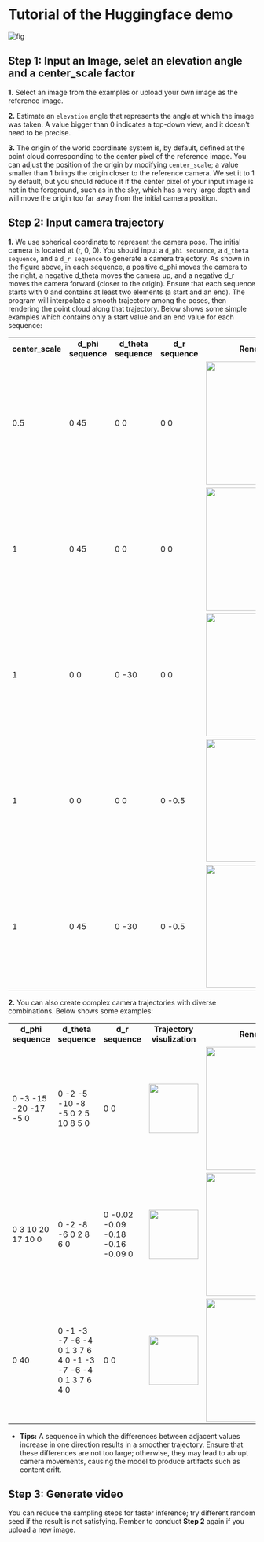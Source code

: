 # Tutorial of the Huggingface demo

![fig](../assets/doc_world.png)

## Step 1: Input an Image, selet an elevation angle and a center_scale factor
**1.** Select an image from the examples or upload your own image as the reference image. 

**2.** Estimate an `elevation` angle that represents the angle at which the image was taken. A value bigger than 0 indicates a top-down view, and it doesn't need to be precise.

**3.** The origin of the world coordinate system is, by default, defined at the point cloud corresponding to the center pixel of the reference image. You can adjust the position of the origin by modifying `center_scale`; a value smaller than 1 brings the origin closer to the reference camera. We set it to 1 by default, but you should reduce it if the center pixel of your input image is not in the foreground, such as in the sky, which has a very large depth and will move the origin too far away from the initial camera position.

## Step 2: Input camera trajectory
**1.** We use spherical coordinate to represent the camera pose. The initial camera is located at (r, 0, 0). You should input a `d_phi sequence`, a `d_theta sequence`, and a `d_r sequence` to generate a camera trajectory. As shown in the figure above, in each sequence,  a positive d_phi moves the camera to the right, a negative d_theta moves the camera up, and a negative d_r moves the camera forward (closer to the origin). Ensure that each sequence starts with 0 and contains at least two elements (a start and an end). The program will interpolate a smooth trajectory among the poses, then rendering the point cloud along that trajectory. Below shows some simple examples which contains only a start value and an end value for each sequence:
<table class="center">
    <tr style="font-weight: bolder;text-align:center;">
        <td> center_scale </td>
        <td> d_phi sequence </td>
        <td> d_theta sequence</td>
        <td> d_r sequence</td>
        <td>Render results</td>
    </tr>
   <tr>
  <td>
    0.5
  </td>
  <td>
    0 45
  </td>
  <td>
    0 0
  </td>
  <td>
    0 0
  </td>
  <td>
    <img src=../assets/doc_tgt_scale5.gif width="250">
  </td>
  </tr>
   <tr>
  <td>
    1
  </td>
  <td>
    0 45
  </td>
  <td>
    0 0
  </td>
  <td>
    0 0
  </td>
  <td>
    <img src=../assets/doc_tgt_phi45.gif width="250">
  </td>
  </tr>
     <tr>
  <td>
    1
  </td>
  <td>
    0 0
  </td>
  <td>
    0 -30
  </td>
  <td>
    0 0
  </td>
  <td>
     <img src=../assets/doc_tgt_theta30.gif width="250">
  </td>
  </tr>
     <tr>
  <td>
    1
  </td>
  <td>
    0 0
  </td>
  <td>
    0 0
  </td>
  <td>
   0 -0.5
  </td>
  <td>
    <img src=../assets/doc_tgt_r5.gif width="250">
  </td>
  </tr>
     <tr>
  <td>
    1
  </td>
  <td>
    0 45
  </td>
  <td>
   0 -30
  </td>
  <td>
    0 -0.5
  </td>
  <td>
     <img src=../assets/doc_tgt_combine.gif width="250">
  </td>
  </tr>
</table>

**2.** You can also create complex camera trajectories with diverse combinations. Below shows some examples: 
<table class="center">
    <tr style="font-weight: bolder;text-align:center;">
        <td> d_phi sequence </td>
        <td> d_theta sequence </td>
        <td> d_r sequence </td>
        <td> Trajectory visulization </td>
        <td>Render results</td>
    </tr>
   <tr>
  <td>0 -3 -15 -20 -17 -5 0 </td>
  <td>0 -2 -5 -10 -8 -5 0 2 5 10 8 5 0 </td>
    <td>0  0</td>
  <td>
    <img src=../assets/loop1_traj.gif width="100">
  </td>
  <td>
    <img src=../assets/loop1_render.gif width="250">
  </td>
  </tr>
     <tr>
  <td>0 3 10 20 17 10 0 </td>
 <td>0 -2 -8 -6 0 2 8 6 0 </td>
 <td>0 -0.02 -0.09 -0.18 -0.16 -0.09 0</td>
  
  <td>
    <img src=../assets/loop2_traj.gif width="100">
  </td>
  <td>
    <img src=../assets/loop2_render.gif width="250">
  </td>
  </tr>
         <tr>
  <td>0  40 </td>
  <td>0 -1 -3 -7 -6 -4 0 1 3 7 6 4 0 -1 -3 -7 -6 -4 0 1 3 7 6 4 0 </td>
<td>0  0</td>
  <td>
    <img src=../assets/wave_traj.gif width="100">
  </td>
  <td>
    <img src=../assets/wave_render.gif width="250">
  </td>
  </tr>
</table>

- **Tips:** A sequence in which the differences between adjacent values increase in one direction results in a smoother trajectory. Ensure that these differences are not too large; otherwise, they may lead to abrupt camera movements, causing the model to produce artifacts such as content drift.
## Step 3: Generate video

You can reduce the sampling steps for faster inference; try different random seed if the result is not satisfying. Rember to conduct **Step 2** again if you upload a new image.


